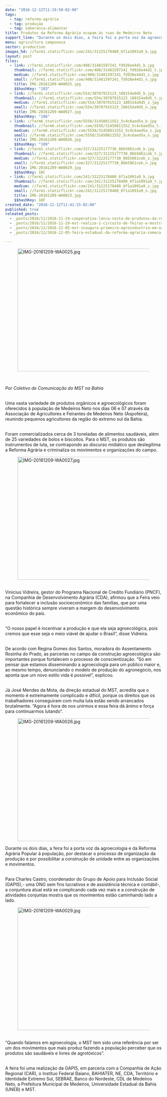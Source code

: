```yaml
---
date: "2016-12-12T11:19:50-02:00"
tags:
  - tag: reforma-agrária
  - tag: produção
  - tag: soberania-alimentar
title: Produtos da Reforma Agrária ocupam às ruas de Medeiros Neto
support_line: "Durante os dois dias, a feira foi a porta voz da agroecologia e da Reforma Agrária Popular à população, por destacar o processo de organização da produção"
menu: agricultura camponesa
sector: production
images_hd: //farm1.staticflickr.com/241/31225178480_6f1a1091a9_b.jpg
layout: post
files:
  - link: //farm1.staticflickr.com/408/31481597241_fd926e44d1_b.jpg
    thumbnail: //farm1.staticflickr.com/408/31481597241_fd926e44d1_t.jpg
    medium: //farm1.staticflickr.com/408/31481597241_fd926e44d1_z.jpg
    small: //farm1.staticflickr.com/408/31481597241_fd926e44d1_n.jpg
    title: IMG-20161209-WA0025.jpg
    $$hashKey: "103"
  - link: //farm1.staticflickr.com/554/30787915123_180154a9d5_b.jpg
    thumbnail: //farm1.staticflickr.com/554/30787915123_180154a9d5_t.jpg
    medium: //farm1.staticflickr.com/554/30787915123_180154a9d5_z.jpg
    small: //farm1.staticflickr.com/554/30787915123_180154a9d5_n.jpg
    title: IMG-20161209-WA0027.jpg
    $$hashKey: "106"
  - link: //farm6.staticflickr.com/5558/31450811552_5c4c6aed5a_b.jpg
    thumbnail: //farm6.staticflickr.com/5558/31450811552_5c4c6aed5a_t.jpg
    medium: //farm6.staticflickr.com/5558/31450811552_5c4c6aed5a_z.jpg
    small: //farm6.staticflickr.com/5558/31450811552_5c4c6aed5a_n.jpg
    title: IMG-20161209-WA0026.jpg
    $$hashKey: "109"
  - link: //farm1.staticflickr.com/327/31225177730_86b5861ceb_b.jpg
    thumbnail: //farm1.staticflickr.com/327/31225177730_86b5861ceb_t.jpg
    medium: //farm1.staticflickr.com/327/31225177730_86b5861ceb_z.jpg
    small: //farm1.staticflickr.com/327/31225177730_86b5861ceb_n.jpg
    title: IMG-20161209-WA0029.jpg
    $$hashKey: 10C
  - link: //farm1.staticflickr.com/241/31225178480_6f1a1091a9_b.jpg
    thumbnail: //farm1.staticflickr.com/241/31225178480_6f1a1091a9_t.jpg
    medium: //farm1.staticflickr.com/241/31225178480_6f1a1091a9_z.jpg
    small: //farm1.staticflickr.com/241/31225178480_6f1a1091a9_n.jpg
    title: IMG-20161209-WA0023.jpg
    $$hashKey: 10F
created_date: "2016-12-12T11:41:15-02:00"
published: true
releated_posts:
  - _posts/2016/11/2016-11-24-cooperativa-lanca-cesta-de-produtos-da-reforma-agraria-em-brasilia.md
  - _posts/2016/11/2016-11-29-mst-realiza-1-circuito-de-feiras-e-mostras-culturais-em-brasilia.md
  - _posts/2016/12/2016-12-05-mst-inaugura-primeira-agroindustria-em-area-de-reforma-agraria-no-estado-de-alagoas.md
  - _posts/2016/12/2016-12-05-feira-estadual-da-reforma-agraria-comeca-nessa-segunda-no-largo-da-carioca.md

---
```

<figure class="image"><img alt="IMG-20161209-WA0025.jpg" height="394" src="//farm1.staticflickr.com/408/31481597241_fd926e44d1_b.jpg" width="700" />
<figcaption></figcaption>
</figure>

<p>&nbsp;</p>

<p><em>Por Coletivo de Comunica&ccedil;&atilde;o do MST na Bahia</em></p>

<p><br />
Uma vasta variedade de produtos org&acirc;nicos e agroecol&oacute;gicos foram oferecidos &agrave; popula&ccedil;&atilde;o de Medeiros Neto nos dias 06 e 07 atrav&eacute;s da Associa&ccedil;&atilde;o de Agricultores e Feirantes de Medeiros Neto (Aspofeira), reunindo pequenos agricultores da regi&atilde;o do extremo sul da Bahia.</p>

<p><br />
Foram comercializados cerca de 3 toneladas de alimentos saud&aacute;veis, al&eacute;m de 25 variedades de bolos e biscoitos. Para o MST, os produtos s&atilde;o instrumentos de luta, se contrapondo ao discurso midi&aacute;tico que deslegitima a Reforma Agr&aacute;ria e criminaliza os movimentos e organiza&ccedil;&otilde;es do campo.</p>

<figure class="image"><img alt="IMG-20161209-WA0027.jpg" height="394" src="//farm1.staticflickr.com/554/30787915123_180154a9d5_b.jpg" width="700" />
<figcaption></figcaption>
</figure>

<p><br />
Vinicius Vidreira, gestor do Programa Nacional de Credito Fundi&aacute;rio (PNCF), na Companhia de Desenvolvimento Agr&aacute;ria (CDA), afirmou que a Feira veio para fortalecer a inclus&atilde;o socioecon&ocirc;mico das fam&iacute;lias, que por uma quest&atilde;o hist&oacute;rica sempre viveram a margem do desenvolvimento econ&ocirc;mico do pa&iacute;s.</p>

<p><br />
&ldquo;O nosso papel &eacute; incentivar a produ&ccedil;&atilde;o e que ela seja agroecol&oacute;gica, pois cremos que esse seja o meio vi&aacute;vel de ajudar o Brasil&rdquo;, disse Vidreira.</p>

<p><br />
De acordo com Regina Gomes dos Santos, moradora do Assentamento Rosinha do Prado, as parcerias no campo da constru&ccedil;&atilde;o agroecol&oacute;gica s&atilde;o importantes porque fortalecem o processo de conscientiza&ccedil;&atilde;o. &ldquo;S&oacute; em pensar que estamos disseminando a agroecologia para um p&uacute;blico maior e, ao mesmo tempo, denunciando o modelo de produ&ccedil;&atilde;o do agroneg&oacute;cio, nos aponta que um novo estilo vida &eacute; poss&iacute;vel&rdquo;, explicou.</p>

<p><br />
J&aacute; Jos&eacute; Mendes da Mota, da dire&ccedil;&atilde;o estadual do MST, acredita que o momento &eacute; extremamente complicado e dif&iacute;cil, porque os direitos que os trabalhadores conseguiram com muita luta est&atilde;o sendo arrancados brutalmente. &ldquo;Agora &eacute; hora de nos unirmos e essa feira d&aacute; &acirc;nimo e for&ccedil;a para continuarmos lutando&rdquo;.</p>

<figure class="image"><img alt="IMG-20161209-WA0026.jpg" height="394" src="//farm6.staticflickr.com/5558/31450811552_5c4c6aed5a_b.jpg" width="700" />
<figcaption></figcaption>
</figure>

<p>Durante os dois dias, a feira foi a porta voz da agroecologia e da Reforma Agr&aacute;ria Popular &agrave; popula&ccedil;&atilde;o, por destacar o processo de organiza&ccedil;&atilde;o da produ&ccedil;&atilde;o e por possibilitar a constru&ccedil;&atilde;o de unidade entre as organiza&ccedil;&otilde;es e movimentos.</p>

<p><br />
Para Charles Castro, coordenador do Grupo de Apoio para Inclus&atilde;o Social (GAPIS),- uma ONG sem fins lucrativos e de assist&ecirc;ncia t&eacute;cnica e cont&aacute;bil-, a conjuntura atual est&aacute; se complicando cada vez mais e a constru&ccedil;&atilde;o de atividades conjuntas mostra que os movimentos est&atilde;o caminhando lado a lado.</p>

<figure class="image"><img alt="IMG-20161209-WA0029.jpg" height="394" src="//farm1.staticflickr.com/327/31225177730_86b5861ceb_b.jpg" width="700" />
<figcaption></figcaption>
</figure>

<p><br />
&ldquo;Quando falamos em agroecologia, o MST tem sido uma refer&ecirc;ncia por ser um dos movimentos que mais produz fazendo a popula&ccedil;&atilde;o perceber que os produtos s&atilde;o saud&aacute;veis e livres de agrot&oacute;xicos&rdquo;.</p>

<p><br />
A feira foi uma realiza&ccedil;&atilde;o da GAPIS, em parceria com a Companhia de A&ccedil;&atilde;o Regional (CAR), o Instituo Federal Baiano, BAHIATER, NE, CDA, Territ&oacute;rio e Identidade Extremo Sul, SEBRAE, Banco do Nordeste, CDL de Medeiros Neto, a Prefeitura Municipal de Medeiros, Universidade Estadual da Bahia (UNEB) e MST.</p>
